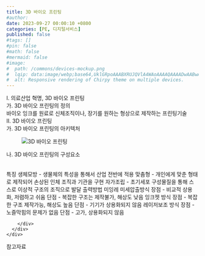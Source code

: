 ```yaml
---
title: 3D 바이오 프린팅
#author: 
date: 2023-09-27 00:00:10 +0800
categories: [PE, 디지털서비스]
published: false
#tags: []
#pin: false
#math: false
#mermaid: false
#image:
#  path: /commons/devices-mockup.png
#  lqip: data:image/webp;base64,UklGRpoAAABXRUJQVlA4WAoAAAAQAAAADwAABwAAQUxQSDIAAAARL0AmbZurmr57yyIiqE8oiG0bejIYEQTgqiDA9vqnsUSI6H+oAERp2HZ65qP/VIAWAFZQOCBCAAAA8AEAnQEqEAAIAAVAfCWkAALp8sF8rgRgAP7o9FDvMCkMde9PK7euH5M1m6VWoDXf2FkP3BqV0ZYbO6NA/VFIAAAA
#  alt: Responsive rendering of Chirpy theme on multiple devices.
---
```


<div class="post-wrap">
  <div class="para">
    <div class="para-title">
      I. 의료산업 혁명, 3D 바이오 프린팅
    </div>
    <div class="para-cntnt">
      <div class="para">
        <div class="para-title">
          가. 3D 바이오 프린팅의 정의
        </div>
        <div class="para-cntnt">
            바이오 잉크를 원료로 신체조직이나, 장기를 원하는 형상으로 제작하는 프린팅기술
        </div>
      </div>
    </div>
  </div>
  
  <div class="para">
    <div class="para-title">
      II. 3D 바이오 프린팅
    </div>
    <div class="para-cntnt">
      <div class="para">
        <div class="para-title">
          가. 3D 바이오 프린팅의 아키텍처
        </div>
        <div class="para-cntnt">
          <figure class="post-figure">
            <img src="/assets/img/posts/3D-바이오-프린팅.png" alt="3D 바이오 프린팅">
<!--            <figcaption>Source: Unveiling the Metaverse: Exploring Emerging Trends, Multifaceted Perspectives, and Future Challenges</figcaption>-->
          </figure>
        </div>
      </div>
      <div class="para">
        <div class="para-title">
          나. 3D 바이오 프린팅의 구성요소
        </div>
        <div class="para-cntnt">
          <table class="post-table">
          </table>
          특징
  생체모방 - 생물체의 특성을 통해서 산업 전반에 적용
  맞춤형 - 개인에게 맞춘 형태로 제작되어 손상된 인체 조직과 기관을 구현
  자가조립 - 초기세포 구성물질을 통해 스스로 이상적 구조의 조직으로 발달
출력방법 미잉레
  미세압출방식
    장점 - 비교적 상용화, 저렴하고 쉬움
    단점 - 복잡한 구조는 제작불가, 해상도 낮음
  잉크젯 방식
    장점 - 복잡한 구조 제작가능, 해상도 높음
    단점 - 기기가 상용화되지 않음
  레이저보조 방식
    장점 - 노즐막힘의 문제가 없음
    단점 - 고가, 상용화되지 않음

        </div>
      </div>
    </div>
  </div>

  <div class="refr-wrap">
    <div class="refr-title">
        참고자료
    </div>
    <ol class="refr-list">
    <!--    <li>(나현식, 최대선) <a target="_blank" href="https://scienceon.kisti.re.kr/commons/util/originalView.do?cn=JAKO202225948430499&oCn=JAKO202225948430499&dbt=JAKO&journal=NJOU00291864">메타버스 보안 위협 요소 및 대응 방안 검토</a></li>-->
    <!--    <li>(M. Uddin, S. Manickam, H. Ullah, M. Obaidat and A. Dandoush) <a target="_blank" href="https://ieeexplore.ieee.org/abstract/document/10138386">Unveiling the Metaverse: Exploring Emerging Trends, Multifaceted Perspectives, and Future Challenges</a></li>-->
    </ol>
  </div>
</div>
